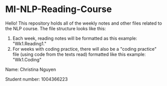# MI-NLP-Reading-Course

Hello! This repository holds all of the weekly notes and other files related to the NLP course. The 
file structure looks like this:

1. Each week, reading notes will be formatted as this example: "Wk1.Reading1." 
2. For weeks with coding practice, there will also be a "coding practice" file (using code from the texts read) formatted like this example: "Wk1.Coding"

Name: Christina Nguyen

Student number: 1004366223         
